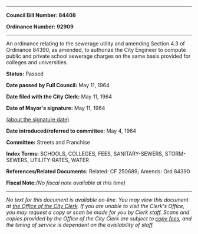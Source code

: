 

********

**Council Bill Number: 84408**
   
**Ordinance Number: 92909**
********

 An ordinance relating to the sewerage utility and amending Section 4.3 of Ordinance 84390, as amended, to authorize the City Engineer to compute public and private school sewerage charges on the same basis provided for colleges and universities.

**Status:** Passed
   
**Date passed by Full Council:** May 11, 1964
   
**Date filed with the City Clerk:** May 11, 1964
   
**Date of Mayor's signature:** May 11, 1964
   
[(about the signature date)](/~public/approvaldate.htm)
   
   
   
**Date introduced/referred to committee:** May 4, 1964
   
**Committee:** Streets and Franchise
   
   
**Index Terms:** SCHOOLS, COLLEGES, FEES, SANITARY-SEWERS, STORM-SEWERS, UTILITY-RATES, WATER

**References/Related Documents:** Related: CF 250689; Amends: Ord 84390

**Fiscal Note:**_(No fiscal note available at this time)_
********

_No text for this document is available on-line. You may view this document at [the Office of the City Clerk](http://www.seattle.gov/leg/clerk/contactUs.htm). If you are unable to visit the Clerk's Office, you may request a copy or scan be made for you by Clerk staff. Scans and copies provided by the Office of the City Clerk are subject to [copy fees](http://clerk.seattle.gov/~public/clerkfees.htm), and the timing of service is dependent on the availability of staff._

